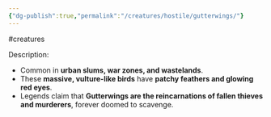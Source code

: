 ```yaml
---
{"dg-publish":true,"permalink":"/creatures/hostile/gutterwings/"}
---
```


#creatures

Description:
- Common in **urban slums, war zones, and wastelands**.
- These **massive, vulture-like birds** have **patchy feathers and glowing red eyes**.
- Legends claim that **Gutterwings are the reincarnations of fallen thieves and murderers**, forever doomed to scavenge.